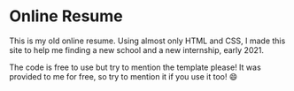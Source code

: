 # Online Resume

This is my old online resume. Using almost only HTML and CSS, I made this site to help me finding a new school and a new internship, early 2021.

The code is free to use but try to mention the template please! It was provided to me for free, so try to mention it if you use it too! 😄
